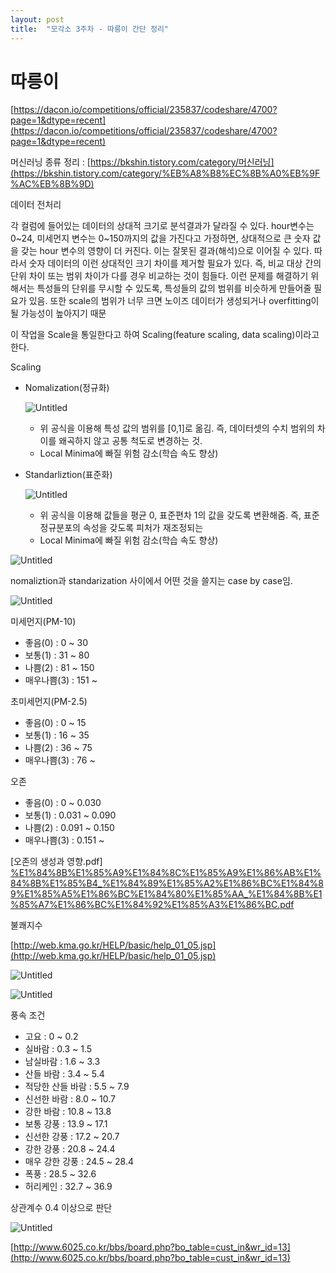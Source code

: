 ```yaml
---
layout: post
title:  "모각소 3주차 - 따릉이 간단 정리"
---
```


# 따릉이

[https://dacon.io/competitions/official/235837/codeshare/4700?page=1&dtype=recent](https://dacon.io/competitions/official/235837/codeshare/4700?page=1&dtype=recent)

머신러닝 종류 정리 : [https://bkshin.tistory.com/category/머신러닝](https://bkshin.tistory.com/category/%EB%A8%B8%EC%8B%A0%EB%9F%AC%EB%8B%9D)

데이터 전처리

 각 컬럼에 들어있는 데이터의 상대적 크기로 분석결과가 달라질 수 있다. hour변수는 0~24, 미세먼지 변수는 0~150까지의 값을 가진다고 가정하면, 상대적으로 큰 숫자 값을 갖는 hour 변수의 영향이 더 커진다. 이는 잘못된 결과(해석)으로 이어질 수 있다. 따라서 숫자 데이터의 이런 상대적인 크기 차이를 제거할 필요가 있다. 즉, 비교 대상 간의 단위 차이 또는 범위 차이가 다를 경우 비교하는 것이 힘들다. 이런 문제를 해결하기 위해서는 특성들의 단위를 무시할 수 있도록, 특성들의 값의 범위를 비슷하게 만들어줄 필요가 있음. 또한 scale의 범위가 너무 크면 노이즈 데이터가 생성되거나 overfitting이 될 가능성이 높아지기 때문 

이 작업을 Scale을 통일한다고 하여 Scaling(feature scaling, data scaling)이라고 한다. 

Scaling

- Nomalization(정규화)
    
    ![Untitled](%E1%84%84%E1%85%A1%E1%84%85%E1%85%B3%E1%86%BC%E1%84%8B%E1%85%B5%2021ff3a56d48442fd8a1194c5da15ece9/Untitled.png)
    
    - 위 공식을 이용해 특성 값의 범위를 [0,1]로 옮김. 즉, 데이터셋의 수치 범위의 차이를 왜곡하지 않고 공통 척도로 변경하는 것.
    - Local Minima에 빠질 위험 감소(학습 속도 향상)
- Standarliztion(표준화)
    
    ![Untitled](%E1%84%84%E1%85%A1%E1%84%85%E1%85%B3%E1%86%BC%E1%84%8B%E1%85%B5%2021ff3a56d48442fd8a1194c5da15ece9/Untitled%201.png)
    
    - 위 공식을 이용해 값들을 평균 0, 표준편차 1의 값을 갖도록 변환해줌. 즉, 표준정규분포의 속성을 갖도록 피처가 재조정되는
    - Local Minima에 빠질 위험 감소(학습 속도 향상)

![Untitled](%E1%84%84%E1%85%A1%E1%84%85%E1%85%B3%E1%86%BC%E1%84%8B%E1%85%B5%2021ff3a56d48442fd8a1194c5da15ece9/Untitled%202.png)

nomaliztion과 standarization 사이에서 어떤 것을 쓸지는 case by case임. 

![Untitled](%E1%84%84%E1%85%A1%E1%84%85%E1%85%B3%E1%86%BC%E1%84%8B%E1%85%B5%2021ff3a56d48442fd8a1194c5da15ece9/Untitled%203.png)

미세먼지(PM-10)

- 좋음(0) : 0 ~ 30
- 보통(1) : 31 ~ 80
- 나쁨(2) : 81 ~ 150
- 매우나쁨(3) : 151 ~

초미세먼지(PM-2.5)

- 좋음(0) : 0 ~ 15
- 보통(1) : 16 ~ 35
- 나쁨(2) : 36 ~ 75
- 매우나쁨(3) : 76 ~

오존

- 좋음(0) : 0 ~ 0.030
- 보통(1) : 0.031 ~ 0.090
- 나쁨(2) : 0.091 ~ 0.150
- 매우나쁨(3) : 0.151 ~

[오존의 생성과 영향.pdf]
[%E1%84%8B%E1%85%A9%E1%84%8C%E1%85%A9%E1%86%AB%E1%84%8B%E1%85%B4_%E1%84%89%E1%85%A2%E1%86%BC%E1%84%89%E1%85%A5%E1%86%BC%E1%84%80%E1%85%AA_%E1%84%8B%E1%85%A7%E1%86%BC%E1%84%92%E1%85%A3%E1%86%BC.pdf](https://github.com/seong-hyeon-2/seong-hyeon-2.github.io/files/10738057/E1.84.8B.E1.85.A9.E1.84.8C.E1.85.A9.E1.86.AB.E1.84.8B.E1.85.B4_.E1.84.89.E1.85.A2.E1.86.BC.E1.84.89.E1.85.A5.E1.86.BC.E1.84.80.E1.85.AA_.E1.84.8B.E1.85.A7.E1.86.BC.E1.84.92.E1.85.A3.E1.86.BC.pdf)


불쾌지수

[http://web.kma.go.kr/HELP/basic/help_01_05.jsp](http://web.kma.go.kr/HELP/basic/help_01_05.jsp)

![Untitled](%E1%84%84%E1%85%A1%E1%84%85%E1%85%B3%E1%86%BC%E1%84%8B%E1%85%B5%2021ff3a56d48442fd8a1194c5da15ece9/Untitled%204.png)

![Untitled](%E1%84%84%E1%85%A1%E1%84%85%E1%85%B3%E1%86%BC%E1%84%8B%E1%85%B5%2021ff3a56d48442fd8a1194c5da15ece9/Untitled%205.png)

풍속 조건

- 고요 : 0 ~ 0.2
- 실바람 : 0.3 ~ 1.5
- 남실바람 : 1.6 ~ 3.3
- 산들 바람 : 3.4 ~ 5.4
- 적당한 산들 바람 : 5.5 ~ 7.9
- 신선한 바람 : 8.0 ~ 10.7
- 강한 바람 : 10.8 ~ 13.8
- 보통 강풍 : 13.9 ~ 17.1
- 신선한 강풍 : 17.2 ~ 20.7
- 강한 강풍 : 20.8 ~ 24.4
- 매우 강한 강풍 : 24.5 ~ 28.4
- 폭풍 : 28.5 ~ 32.6
- 허리케인 : 32.7 ~ 36.9

상관계수 0.4 이상으로 판단 

![Untitled](%E1%84%84%E1%85%A1%E1%84%85%E1%85%B3%E1%86%BC%E1%84%8B%E1%85%B5%2021ff3a56d48442fd8a1194c5da15ece9/Untitled%206.png)

[http://www.6025.co.kr/bbs/board.php?bo_table=cust_in&wr_id=13](http://www.6025.co.kr/bbs/board.php?bo_table=cust_in&wr_id=13)
